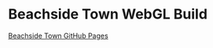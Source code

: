 # Beachside Town WebGL Build
 [Beachside Town GitHub Pages](https://fabcreative.github.io/Beachside-Town-WebGL/Beachside-Town/index.html)
